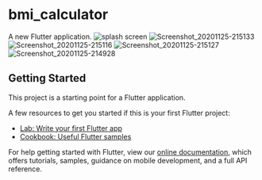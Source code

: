# bmi_calculator

A new Flutter application.
![splash screen](https://user-images.githubusercontent.com/72139490/100257545-d82e9300-2f67-11eb-83a4-e74e87e94d16.jpg)
![Screenshot_20201125-215133](https://user-images.githubusercontent.com/72139490/100258324-c4376100-2f68-11eb-9a30-f5c09c4dd8ee.jpg)
![Screenshot_20201125-215116](https://user-images.githubusercontent.com/72139490/100258610-18424580-2f69-11eb-9d79-c947c3504109.jpg)
![Screenshot_20201125-215127](https://user-images.githubusercontent.com/72139490/100258630-1b3d3600-2f69-11eb-9a2b-75d50f72b31b.jpg)
![Screenshot_20201125-214928](https://user-images.githubusercontent.com/72139490/100258639-2001ea00-2f69-11eb-8397-f8051c7ea421.jpg)




## Getting Started

This project is a starting point for a Flutter application.

A few resources to get you started if this is your first Flutter project:

- [Lab: Write your first Flutter app](https://flutter.dev/docs/get-started/codelab)
- [Cookbook: Useful Flutter samples](https://flutter.dev/docs/cookbook)

For help getting started with Flutter, view our
[online documentation](https://flutter.dev/docs), which offers tutorials,
samples, guidance on mobile development, and a full API reference.
